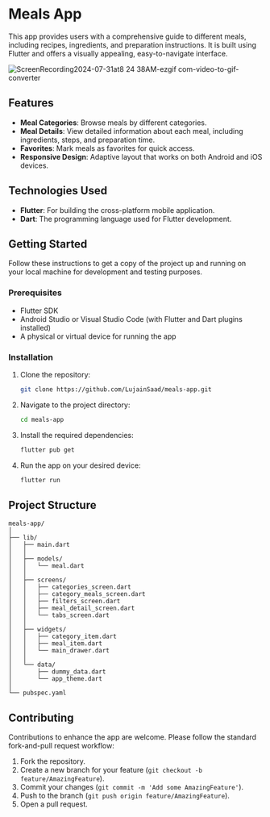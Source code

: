 # Meals App

This app provides users with a comprehensive guide to different meals, including recipes, ingredients, and preparation instructions. It is built using Flutter and offers a visually appealing, easy-to-navigate interface.

![ScreenRecording2024-07-31at8 24 38AM-ezgif com-video-to-gif-converter](https://github.com/user-attachments/assets/67f3a226-8107-4166-b069-4424ba88c0e5)


## Features

- **Meal Categories**: Browse meals by different categories.
- **Meal Details**: View detailed information about each meal, including ingredients, steps, and preparation time.
- **Favorites**: Mark meals as favorites for quick access.
- **Responsive Design**: Adaptive layout that works on both Android and iOS devices.

## Technologies Used

- **Flutter**: For building the cross-platform mobile application.
- **Dart**: The programming language used for Flutter development.

## Getting Started

Follow these instructions to get a copy of the project up and running on your local machine for development and testing purposes.

### Prerequisites

- Flutter SDK
- Android Studio or Visual Studio Code (with Flutter and Dart plugins installed)
- A physical or virtual device for running the app

### Installation

1. Clone the repository:
   ```bash
   git clone https://github.com/LujainSaad/meals-app.git
   ```
2. Navigate to the project directory:
   ```bash
   cd meals-app
   ```
3. Install the required dependencies:
   ```bash
   flutter pub get
   ```
4. Run the app on your desired device:
   ```bash
   flutter run
   ```

## Project Structure

```plaintext
meals-app/
│
├── lib/
│   ├── main.dart             
│   │
│   ├── models/               
│   │   └── meal.dart         
│   │
│   ├── screens/              
│   │   ├── categories_screen.dart  
│   │   ├── category_meals_screen.dart  
│   │   ├── filters_screen.dart     
│   │   ├── meal_detail_screen.dart 
│   │   └── tabs_screen.dart       
│   │
│   ├── widgets/              
│   │   ├── category_item.dart   
│   │   ├── meal_item.dart        
│   │   └── main_drawer.dart      
│   │
│   └── data/                 
│       ├── dummy_data.dart   
│       └── app_theme.dart    
│
└── pubspec.yaml
```            

## Contributing

Contributions to enhance the app are welcome. Please follow the standard fork-and-pull request workflow:

1. Fork the repository.
2. Create a new branch for your feature (`git checkout -b feature/AmazingFeature`).
3. Commit your changes (`git commit -m 'Add some AmazingFeature'`).
4. Push to the branch (`git push origin feature/AmazingFeature`).
5. Open a pull request.


